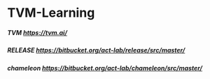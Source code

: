 # TVM-Learning
##### TVM https://tvm.ai/
##### RELEASE https://bitbucket.org/act-lab/release/src/master/
##### chameleon https://bitbucket.org/act-lab/chameleon/src/master/
